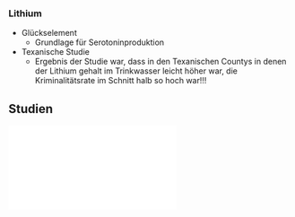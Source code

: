 ### Lithium
- Glückselement
	- Grundlage für Serotoninproduktion
- Texanische Studie
	- Ergebnis der Studie war, dass in den Texanischen Countys in denen der Lithium gehalt im Trinkwasser leicht höher war, die Kriminalitätsrate im Schnitt halb so hoch war!!!

## Studien

![Lithium in Drinking Water](__Attatchments/1990-schrauzer.pdf)

